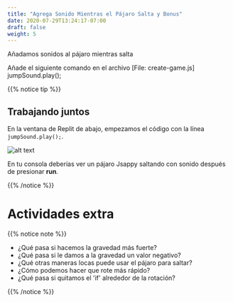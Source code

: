 ```yaml
---
title: "Agrega Sonido Mientras el Pájaro Salta y Bonus"
date: 2020-07-29T13:24:17-07:00
draft: false
weight: 5
---
```


Añadamos sonidos al pájaro mientras salta

Añade el siguiente comando en el archivo [File: create-game.js]
    jumpSound.play();

{{% notice tip %}}

## Trabajando juntos

En la ventana de Replit de abajo, empezamos el código con la línea `jumpSound.play();`.

![alt text](../img/jump_sound.png "image to add sound to the bird")

En tu consola deberías ver un pájaro Jsappy saltando con sonido después de presionar **run**.

{{% /notice %}}

# Actividades extra

{{% notice note %}}

- ¿Qué pasa si hacemos la gravedad más fuerte?
- ¿Qué pasa si le damos a la gravedad un valor negativo?
- ¿Qué otras maneras locas puede usar el pájaro para saltar?
- ¿Cómo podemos hacer que rote más rápido?
- ¿Qué pasa si quitamos el 'if' alrededor de la rotación?

{{% /notice %}}
